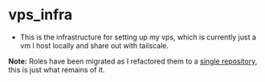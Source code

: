 # vps_infra
+ This is the infrastructure for setting up my vps, which is currently just a vm I host locally and share out with tailscale.

**Note:** Roles have been migrated as I refactored them to a [single repository](https://github.com/ataylor-us/nuc_infra), this is just what remains of it.
